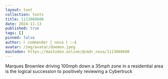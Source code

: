 ```yaml
---
layout: toot
collection: toots
title: 1113060600
date: 2024-11-13
published: true
tags: []
pinned: false
author: ⸸ commander ░ nova ⸸ :~$
avatar: /img/avatar/daemon.jpeg
mastodon: https://mastodon.online/@cmdr_nova/1113060600
---
```


Marques Brownlee driving 100mph down a 35mph zone in a residential area is the logical succession to positively reviewing a Cybertruck
